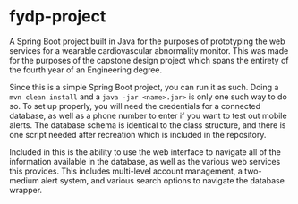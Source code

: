 # fydp-project

A Spring Boot project built in Java for the purposes of prototyping the web services for a wearable cardiovascular abnormality monitor. This was made for the purposes of the capstone design project which spans the entirety of the fourth year of an Engineering degree.

Since this is a simple Spring Boot project, you can run it as such. Doing a `mvn clean install` and a `java -jar <name>.jar>` is only one such way to do so. To set up properly, you will need the credentials for a connected database, as well as a phone number to enter if you want to test out mobile alerts. The database schema is identical to the class structure, and there is one script needed after recreation which is included in the repository.

Included in this is the ability to use the web interface to navigate all of the information available in the database, as well as the various web services this provides. This includes multi-level account management, a two-medium alert system, and various search options to navigate the database wrapper.